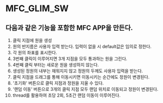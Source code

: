 # MFC_GLIM_SW
## 다음과 같은 기능을 포함한 MFC APP을 만든다.
1. 클릭 지점에 원을 생성
2. 원의 반지름은 사용자 입력 받는다. 입력이 없을 시 default값은 임의로 정한다.
3. 각 원의 좌표를 표시한다.
4. 3번째 클릭이 이루어지면 3개 지점을 모두 통과하는 원을 그린다.
5. 4번째 클릭 부터는 새로운 원을 생성하지 않는다.
6. 생성된 정원의 내부는 채워지지 않고 정원의 두께도 사용자 입력을 받는다.
7. 클릭 지점을 드래그를 통해 이동시키면 이동시키는 순간에도 정원이 변경된다.
8. '초기화' 버튼으로 클릭 지점과 정원을 지울 수 있다.
9. '랜덤 이동' 버튼으로 3개의 클릭 지점 모두 랜덤 위치로 이동되고 정원이 변경된다.
10. thread를 활용하여 초당 2회, 5초간 랜덤 이동이 이루어진다.
